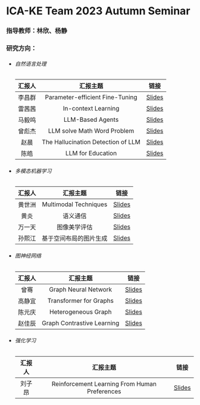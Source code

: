 # ICA-KE Team 2023 Autumn Seminar

### 指导教师：林欣、杨静

### 研究方向：

* ###### 自然语言处理

  |汇报人|汇报主题|链接|
  | :--------: | :----------------------------------: | ------|
  |李昌群|Parameter-efficient Fine-Tuning|[Slides](./Parameter-efficient%20Fine-Tuning(李昌群).pdf)|
  |雷茜茜|In-context Learning|[Slides](./)|
  |马毅鸣|LLM-Based Agents|[Slides](./)|
  |曾彪杰|LLM solve Math Word Problem|[Slides](./)|
  |赵晨|The Hallucination Detection of LLM|[Slides](./)|
  |陈皓|LLM for Education|[Slides](./)|
  
* ###### 多模态机器学习

  |汇报人|汇报主题|链接|
  | :--------: | :----------------------: | ------|
  |黄世洲|Multimodal Techniques|[Slides](./)|
  |黄炎|语义通信|[Slides](./)|
  |万一天|图像美学评估|[Slides](./)|
  |孙熙江|基于空间布局的图片生成|[Slides](./)|
  
* ###### 图神经网络

  |汇报人|汇报主题|链接|
  | :------: | :--------------------------: | ------|
  |曾骞|Graph Neural Network|[Slides](./)|
  |高静宜|Transformer for Graphs|[Slides](./)|
  |陈元庆|Heterogeneous Graph|[Slides](./)|
  |赵佳辰|Graph Contrastive Learning|[Slides](./)|
  
* ###### 强化学习

  |汇报人|汇报主题|链接|
  | :------: | :---------------------------------------------: | ------|
  |刘子昂|Reinforcement Learning From Human Preferences|[Slides](./)|

‍
